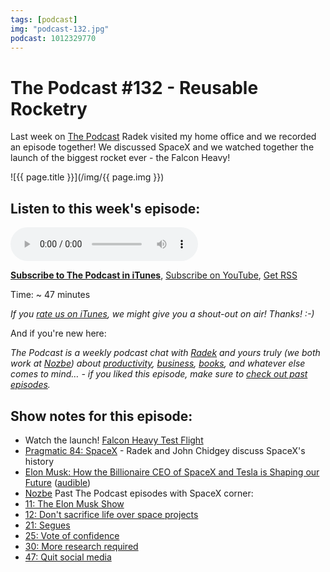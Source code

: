 ```yaml
---
tags: [podcast]
img: "podcast-132.jpg"
podcast: 1012329770
---
```


# The Podcast #132 - Reusable Rocketry

Last week on [The Podcast][p] Radek visited my home office and we recorded an episode together! We discussed SpaceX and we watched together the launch of the biggest rocket ever - the Falcon Heavy!

<!--More-->

![{{ page.title }}](/img/{{ page.img }})

## Listen to this week's episode:

<audio controls>
<source src="https://files.nozbe.com/podcast/132.mp3" type="audio/mpeg">
</audio>

**[Subscribe to The Podcast in iTunes][i]**, [Subscribe on YouTube][y], [Get RSS][rss]

Time: ~ 47 minutes

*If you [rate us on iTunes][i], we might give you a shout-out on air! Thanks! :-)*

And if you're new here:

*The Podcast is a weekly podcast chat with [Radek][r] and yours truly (we both work at [Nozbe][n]) about [productivity](/productivity), [business](/business), [books](/books), and whatever else comes to mind… - if you liked this episode, make sure to [check out past episodes](/podcast).*

## Show notes for this episode:

  * Watch the launch! [Falcon Heavy Test Flight](https://www.youtube.com/watch?v=wbSwFU6tY1c)
  * [Pragmatic 84: SpaceX](http://engineered.network/pragmatic/episode-84-space-x) - Radek and John Chidgey discuss SpaceX's history
  * [Elon Musk: How the Billionaire CEO of SpaceX and Tesla is Shaping our Future](https://www.amazon.com/Elon-Musk-Billionaire-SpaceX-Shaping-ebook/dp/B00SIDCSWY/) ([audible](https://www.audible.com/pd/Bios-Memoirs/Elon-Musk-Audiobook/B00UX8ODPM))
  * [Nozbe](https://nozbe.com/)
Past The Podcast episodes with SpaceX corner:
  * [11: The Elon Musk Show](/podcast-11)
  * [12: Don't sacrifice life over space projects](/podcast-12)
  * [21: Segues](/podcast-21)
  * [25: Vote of confidence](/podcast-25)
  * [30: More research required](/podcast-30)
  * [47: Quit social media](/podcast-47)

[y]: https://michael.gratis/thepodcastyt
[rss]: https://thepodcast.fm/episodes?format=RSS
[e]: /podcast-132

[p]: /podcast
[n]: https://nozbe.com/?a=mike
[r]: https://michael.gratis/radex
[i]: https://michael.gratis/thepodcast
[o]: https://michael.gratis/ipadonly

